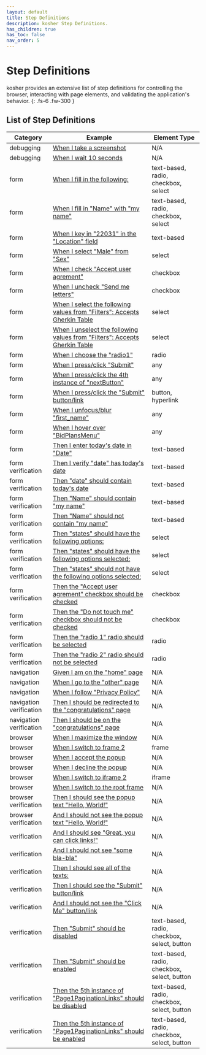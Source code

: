 ```yaml
---
layout: default
title: Step Definitions
description: kosher Step Definitions.
has_children: true
has_toc: false
nav_order: 5
---
```


# Step Definitions

kosher provides an extensive list of step definitions for controlling the browser, interacting with page elements, and validating the application's behavior.
{: .fs-6 .fw-300 }

## List of Step Definitions

| Category                | Example                                                                                                      | Element Type                                |
| ----------------------- | ------------------------------------------------------------------------------------------------------------ | ------------------------------------------- |
| debugging               | [When I take a screenshot](i_take_a_screenshot.html)                                                         | N/A                                         |
| debugging               | [When I wait 10 seconds](i_wait_seconds.html)                                                                | N/A                                         |
| form                    | [When I fill in the following:](i_fill_in_the_following.html)                                                | text-based, radio, checkbox, select         |
| form                    | [When I fill in "Name" with "my name"](i_fill_in_with.html)                                                  | text-based, radio, checkbox, select         |
| form                    | [When I key in "22031" in the "Location" field](i_key_in.html)                                               | text-based                                  |
| form                    | [When I select "Male" from "Sex"](i_select_from.html)                                                        | select                                      |
| form                    | [When I check "Accept user agrement"](i_check.html)                                                          | checkbox                                    |
| form                    | [When I uncheck "Send me letters"](i_uncheck.html)                                                           | checkbox                                    |
| form                    | [When I select the following values from "Filters": Accepts Gherkin Table](i_select_following_from.html)     | select                                      |
| form                    | [When I unselect the following values from "Filters": Accepts Gherkin Table](i_unselect_following_from.html) | select                                      |
| form                    | [When I choose the "radio1"](i_choose.html)                                                                  | radio                                       |
| form                    | [When I press/click "Submit"](i_press.html)                                                                  | any                                         |
| form                    | [When I press/click the 4th instance of "nextButton"](i_press_instance.html)                                 | any                                         |
| form                    | [When I press/click the "Submit" button/link](i_press_button.html)                                           | button, hyperlink                           |
| form                    | [When I unfocus/blur "first_name"](i_unfocus.html)                                                           | any                                         |
| form                    | [When I hover over "BidPlansMenu"](i_hover.html)                                                             | any                                         |
| form                    | [Then I enter today's date in "Date"](i_enter_todays_date.html)                                              | text-based                                  |
| form verification       | [Then I verify "date" has today's date](i_verify_todays_date.html)                                           | text-based                                  |
| form verification       | [Then "date" should contain today's date](should_contain_todays_date.md)                                     | text-based                                  |
| form verification       | [Then "Name" should contain "my name"](should_contain.html)                                                  | text-based                                  |
| form verification       | [Then "Name" should not contain "my name"](should_not_contain.html)                                          | text-based                                  |
| form verification       | [Then "states" should have the following options:](should_have_options.html)                                 | select                                      |
| form verification       | [Then "states" should have the following options selected:](should_have_options_selected.html)               | select                                      |
| form verification       | [Then "states" should not have the following options selected:](should_not_have_options_selected.html)       | select                                      |
| form verification       | [Then the "Accept user agrement" checkbox should be checked](checkbox_should_be_checked.html)                | checkbox                                    |
| form verification       | [Then the "Do not touch me" checkbox should not be checked](checkbox_should_not_be_checked.html)             | checkbox                                    |
| form verification       | [Then the "radio 1" radio should be selected](radio_should_be_selected.html)                                 | radio                                       |
| form verification       | [Then the "radio 2" radio should not be selected](radio_should_not_be_selected.html)                         | radio                                       |
| navigation              | [Given I am on the "home" page](i_am_on_page.html)                                                           | N/A                                         |
| navigation              | [When I go to the "other" page](i_go_to_page.html)                                                           | N/A                                         |
| navigation              | [When I follow "Privacy Policy"](i_follow.html)                                                              | N/A                                         |
| navigation verification | [Then I should be redirected to the "congratulations" page](i_should_be_redirected.html)                     | N/A                                         |
| navigation verification | [Then I should be on the "congratulations" page](i_should_be_on.html)                                        | N/A                                         |
| browser                 | [When I maximize the window](i_maximize.html)                                                                | N/A                                         |
| browser                 | [When I switch to frame 2](i_switch_frame_num.html)                                                          | frame                                       |
| browser                 | [When I accept the popup](i_accept_popup.html)                                                               | N/A                                         |
| browser                 | [When I decline the popup](i_decline_popup.html)                                                             | N/A                                         |
| browser                 | [When I switch to iframe 2](i_switch_iframe_num.html)                                                        | iframe                                      |
| browser                 | [When I switch to the root frame](i_switch_root_frame.html)                                                  | N/A                                         |
| browser verification    | [Then I should see the popup text "Hello, World!"](i_should_see_popup_text.html)                             | N/A                                         |
| browser verification    | [And I should not see the popup text "Hello, World!"](i_should_not_see_popup_text.html)                      | N/A                                         |
| verification            | [And I should see "Great, you can click links!"](i_should_see.html)                                          | N/A                                         |
| verification            | [And I should not see "some bla-bla"](i_should_not_see.html)                                                 | N/A                                         |
| verification            | [Then I should see all of the texts:](i_should_see_all_of.html)                                              | N/A                                         |
| verification            | [Then I should see the "Submit" button/link](i_should_see_button_link.html)                                  | N/A                                         |
| verification            | [And I should not see the "Click Me" button/link](i_should_not_see_button_link.html)                         | N/A                                         |
| verification            | [Then "Submit" should be disabled](should_be_disabled.html)                                                  | text-based, radio, checkbox, select, button |
| verification            | [Then "Submit" should be enabled](should_be_enabled.html)                                                    | text-based, radio, checkbox, select, button |
| verification            | [Then the 5th instance of "Page1PaginationLinks" should be disabled](nth_instance_disabled.html)             | text-based, radio, checkbox, select, button |
| verification            | [Then the 5th instance of "Page1PaginationLinks" should be enabled](nth_instance_enabled.html)               | text-based, radio, checkbox, select, button |